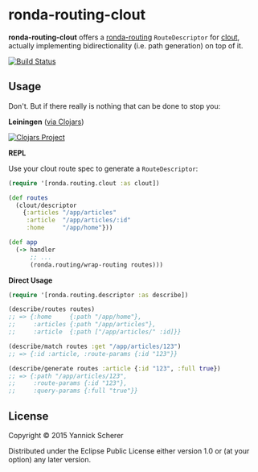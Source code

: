 # ronda-routing-clout

__ronda-routing-clout__ offers a [ronda-routing](https://github.com/xsc/ronda-routing) `RouteDescriptor` for [clout](https://github.com/weavejester/clout),
actually implementing bidirectionality (i.e. path generation) on top of it.

[![Build Status](https://travis-ci.org/xsc/ronda-routing-clout.svg)](https://travis-ci.org/xsc/ronda-routing-clout)

## Usage

Don't. But if there really is nothing that can be done to stop you:

__Leiningen__ ([via Clojars](http://clojars.org/ronda/routing-clout))

[![Clojars Project](http://clojars.org/ronda/routing-clout/latest-version.svg)](http://clojars.org/ronda/routing-clout)

__REPL__

Use your clout route spec to generate a `RouteDescriptor`:

```clojure
(require '[ronda.routing.clout :as clout])

(def routes
  (clout/descriptor
    {:articles "/app/articles"
     :article  "/app/articles/:id"
     :home     "/app/home"}))

(def app
  (-> handler
      ;; ...
      (ronda.routing/wrap-routing routes)))
```

__Direct Usage__

```clojure
(require '[ronda.routing.descriptor :as describe])

(describe/routes routes)
;; => {:home     {:path "/app/home"},
;;     :articles {:path "/app/articles"},
;;     :article  {:path ["/app/articles/" :id]}}

(describe/match routes :get "/app/articles/123")
;; => {:id :article, :route-params {:id "123"}}

(describe/generate routes :article {:id "123", :full true})
;; => {:path "/app/articles/123",
;;     :route-params {:id "123"},
;;     :query-params {:full "true"}}
```

## License

Copyright &copy; 2015 Yannick Scherer

Distributed under the Eclipse Public License either version 1.0 or (at
your option) any later version.
